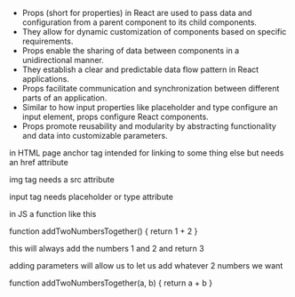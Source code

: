 - Props (short for properties) in React are used to pass data and configuration from a parent component to its child components.
- They allow for dynamic customization of components based on specific requirements.
- Props enable the sharing of data between components in a unidirectional manner.
- They establish a clear and predictable data flow pattern in React applications.
- Props facilitate communication and synchronization between different parts of an application.
- Similar to how input properties like placeholder and type configure an input element, props configure React components.
- Props promote reusability and modularity by abstracting functionality and data into customizable parameters.

in HTML page 
anchor tag intended for linking to some thing else but needs an href attribute

img tag needs a src attribute

input tag needs placeholder or type attribute

in JS 
a function like this 

function addTwoNumbersTogether() {
    return 1 + 2
}

this will always add the numbers 1 and 2 and return 3 

adding parameters will allow us to let us add whatever 2 numbers we want

function addTwoNumbersTogether(a, b) {
    return a + b
}


